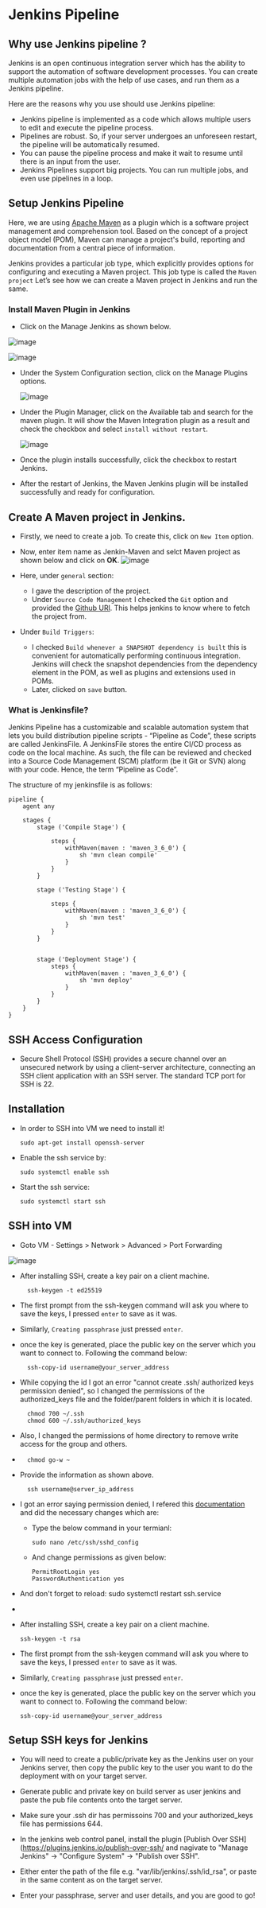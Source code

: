 # Jenkins Pipeline

## Why use Jenkins pipeline ?
Jenkins is an open continuous integration server which has the ability to support the automation of software development processes. You can create multiple automation jobs with the help of use cases, and run them as a Jenkins pipeline.

Here are the reasons why you use should use Jenkins pipeline:

- Jenkins pipeline is implemented as a code which allows multiple users to edit and execute the pipeline process.
- Pipelines are robust. So, if your server undergoes an unforeseen restart, the pipeline will be automatically resumed.
- You can pause the pipeline process and make it wait to resume until there is an input from the user.
- Jenkins Pipelines support big projects. You can run multiple jobs, and even use pipelines in a loop.

##  Setup Jenkins Pipeline

Here, we are using [Apache Maven](https://maven.apache.org/) as a plugin which is a software project management and comprehension tool. Based on the concept of a project object model (POM), Maven can manage a project's build, reporting and documentation from a central piece of information.

Jenkins provides a particular job type, which explicitly provides options for configuring and executing a Maven project. This job type is called the `Maven project` Let’s see how we can create a Maven project in Jenkins and run the same.

### Install Maven Plugin in Jenkins

- Click on the Manage Jenkins as shown below.
  
![image](/pictures/1.png)

  ![image](/pictures/new_1.png)

-  Under the System Configuration section, click on the Manage Plugins options.
 
   ![image](/pictures/manage-plugin.png)

- Under the Plugin Manager, click on the Available tab and search for the maven plugin. It will show the Maven Integration plugin as a result and check the checkbox and select `install without restart`.

  ![image](/pictures/maven-install.png)

- Once the plugin installs successfully, click the checkbox to restart Jenkins.

- After the restart of Jenkins, the Maven Jenkins plugin will be installed successfully and ready for configuration.

## Create A Maven project in Jenkins.

- Firstly, we need to create a job. To create this, click on `New Item` option.
  
- Now, enter item name as Jenkin-Maven and selct Maven project as shown below and click on **OK**.
  ![image](/pictures/jenkin-maven.png)
- Here, under `general` section:
    - I gave the description of the project.
    - Under `Source Code Management` I checked the `Git` option and provided the [Github URl](https://github.com/jenkins-docs/simple-java-maven-app). This helps jenkins to know where to fetch the project from.
   
- Under `Build Triggers`:
    - I checked `Build whenever a SNAPSHOT dependency is built` this is convenient for automatically performing continuous integration. Jenkins will check the snapshot dependencies from the dependency element in the POM, as well as plugins and extensions used in POMs.
    - Later, clicked on `save` button.


### What is Jenkinsfile?

Jenkins Pipeline has a customizable and scalable automation system that lets you build distribution pipeline scripts -  “Pipeline as Code”, these scripts are called JenkinsFile. 
A JenkinsFile stores the entire CI/CD process as code on the local machine. As such, the file can be reviewed and checked into a Source Code Management (SCM) platform (be it Git or SVN) along with your code. Hence, the term “Pipeline as Code”.


The structure of my jenkinsfile is as follows:

         
    pipeline {
        agent any

        stages {
            stage ('Compile Stage') {

                steps {
                    withMaven(maven : 'maven_3_6_0') {
                        sh 'mvn clean compile'
                    }
                }
            }

            stage ('Testing Stage') {

                steps {
                    withMaven(maven : 'maven_3_6_0') {
                        sh 'mvn test'
                    }
                }
            }


            stage ('Deployment Stage') {
                steps {
                    withMaven(maven : 'maven_3_6_0') {
                        sh 'mvn deploy'
                    }
                }
            }
        }
    }
  

## SSH Access Configuration

- Secure Shell Protocol (SSH) provides a secure channel over an unsecured network by using a client–server architecture, connecting an SSH client application with an SSH server. The standard TCP port for SSH is 22.
  
## Installation

- In order to SSH into VM we need to install it!

      sudo apt-get install openssh-server

- Enable the ssh service by:
  
      sudo systemctl enable ssh

- Start the ssh service:
  
      sudo systemctl start ssh
    
## SSH into VM

- Goto VM - Settings > Network > Advanced > Port Forwarding

![image](/pictures/vm-box.png)

- After installing SSH, create a key pair on a client machine.
   
        ssh-keygen -t ed25519 

- The first prompt from the ssh-keygen command will ask you where to save the keys, I pressed `enter` to save as it was.
- Similarly, `Creating passphrase` just pressed `enter`.
- once the key is generated, place the public key on the server which you want to connect to. Following the command below:
  
        ssh-copy-id username@your_server_address

- While copying the id I got an error "cannot create .ssh/ authorized keys permission denied", so I changed the permissions of the authorized_keys file and the folder/parent folders in which it is located.
 
        chmod 700 ~/.ssh
        chmod 600 ~/.ssh/authorized_keys
- Also, I changed the permissions of home directory to remove write access for the group and others.
- 
        chmod go-w ~

- Provide the information as shown above.

        ssh username@server_ip_address

- I got an error saying permission denied, I refered this  [documentation](https://www.digitalocean.com/community/questions/ssh-permission-denied-please-try-again) and did the necessary changes which are:
    - Type the below command in your termianl:
                
          sudo nano /etc/ssh/sshd_config

    - And change permissions as given below:

          PermitRootLogin yes
          PasswordAuthentication yes
   
- And don't forget to reload:
       sudo systemctl restart ssh.service

- 
- After installing SSH, create a key pair on a client machine.
   
      ssh-keygen -t rsa
- The first prompt from the ssh-keygen command will ask you where to save the keys, I pressed `enter` to save as it was.
- Similarly, `Creating passphrase` just pressed `enter`.
- once the key is generated, place the public key on the server which you want to connect to. Following the command below:
  
      ssh-copy-id username@your_server_address



## Setup SSH keys for Jenkins 
- You will need to create a public/private key as the Jenkins user on your Jenkins server, then copy the public key to the user you want to do the deployment with on your target server.
  
- Generate public and private key on build server as user jenkins and paste the pub file contents onto the target server.
  
- Make sure your .ssh dir has permissoins 700 and your authorized_keys file has permissions 644.
  
- In the jenkins web control panel, install the plugin [Publish Over SSH](https://plugins.jenkins.io/publish-over-ssh/ and nagivate to "Manage Jenkins" -> "Configure System" -> "Publish over SSH".
  
- Either enter the path of the file e.g. "var/lib/jenkins/.ssh/id_rsa", or paste in the same content as on the target server.
  
- Enter your passphrase, server and user details, and you are good to go!

